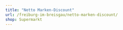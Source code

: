 ```yaml
---
title: "Netto Marken-Discount"
url: /freiburg-im-breisgau/netto-marken-discount/
shop: Supermarkt
---
```

